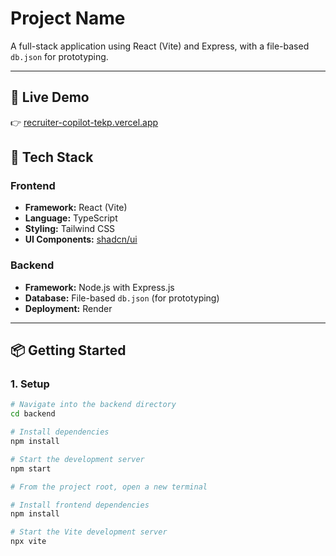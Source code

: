 # Project Name

A full-stack application using React (Vite) and Express, with a file-based `db.json` for prototyping.

---
## 🔗 Live Demo

👉 [recruiter-copilot-tekp.vercel.app](https://recruiter-copilot-tekp.vercel.app/)

## 🚀 Tech Stack

### Frontend
- **Framework:** React (Vite)
- **Language:** TypeScript
- **Styling:** Tailwind CSS
- **UI Components:** [shadcn/ui](https://ui.shadcn.com)

### Backend
- **Framework:** Node.js with Express.js
- **Database:** File-based `db.json` (for prototyping)
- **Deployment:** Render

---

## 📦 Getting Started

### 1. Setup

```bash
# Navigate into the backend directory
cd backend

# Install dependencies
npm install

# Start the development server
npm start

# From the project root, open a new terminal

# Install frontend dependencies
npm install

# Start the Vite development server
npx vite


